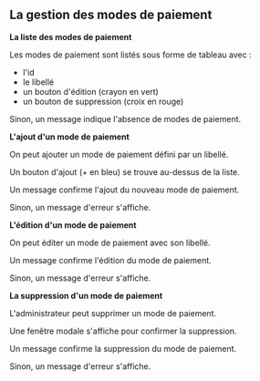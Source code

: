 ## La gestion des modes de paiement

**La liste des modes de paiement**

Les modes de paiement sont listés sous forme de tableau avec :

- l'id
- le libellé
- un bouton d'édition (crayon en vert)
- un bouton de suppression (croix en rouge)

Sinon, un message indique l'absence de modes de paiement.

**L'ajout d'un mode de paiement**

On peut ajouter un mode de paiement défini par un libellé.

Un bouton d'ajout (+ en bleu) se trouve au-dessus de la liste.

Un message confirme l'ajout du nouveau mode de paiement.

Sinon, un message d'erreur s'affiche.

**L'édition d'un mode de paiement**

On peut éditer un mode de paiement avec son libellé.

Un message confirme l'édition du mode de paiement.

Sinon, un message d'erreur s'affiche.

**La suppression d'un mode de paiement**

L'administrateur peut supprimer un mode de paiement.

Une fenêtre modale s'affiche pour confirmer la suppression.

Un message confirme la suppression du mode de paiement.

Sinon, un message d'erreur s'affiche.